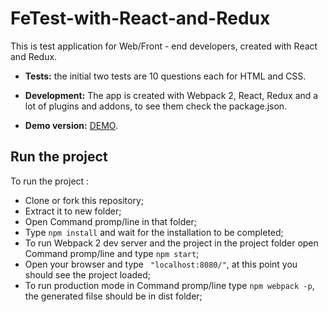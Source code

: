 # FeTest-with-React-and-Redux
This is test application for Web/Front - end developers, created with React and Redux.

* **Tests:**  the initial  two tests are  10 questions each for  HTML and CSS.

* **Development:** The app is created  with Webpack 2, React, Redux and a lot of plugins and addons, to see them check the package.json.
* **Demo version:** [DEMO](https://martinkostadinov.github.io/Fe-test-app-with-React-and-Redux-DEMO/).

## Run the project

To run the project :

* Clone or fork this repository;
* Extract it to new folder;
* Open Command promp/line in that folder;
* Type ``` npm install ``` and wait for the installation to be completed;
* To run Webpack 2 dev server and the project in the project folder
open Command promp/line and  type ``` npm start ```;
* Open your browser and type ``` "localhost:8080/"```, at this point you should see the project loaded;
* To  run  production mode in Command promp/line  type  ``` npm webpack -p ```, the generated filse  should be in  dist folder;
